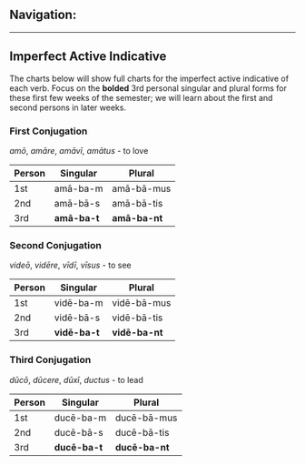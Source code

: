 ## Navigation:

<hr>

## Imperfect Active Indicative

The charts below will show full charts for the imperfect active indicative of each verb. Focus on the **bolded** 3rd personal singular and plural forms for these first few weeks of the semester; we will learn about the first and second persons in later weeks.

### First Conjugation

*amō*, *amāre*, *amāvī*, *amātus* - to love

| Person      | Singular |Plural |
| ----------- | ----------- | ----------- |
| 1st   | amā-ba-m       | amā-bā-mus      |
| 2nd  | amā-bā-s        | amā-bā-tis       |
| 3rd  | **amā-ba-t**        | **amā-ba-nt**     |

### Second Conjugation

*videō*, *vidēre*, *vīdī*, *vīsus* - to see

| Person      | Singular |Plural |
| ----------- | ----------- | ----------- |
| 1st   | vidē-ba-m       | vidē-bā-mus      |
| 2nd  | vidē-bā-s        | vidē-bā-tis       |
| 3rd  | **vidē-ba-t**        | **vidē-ba-nt**     |

### Third Conjugation

*dūcō*, *dūcere*, *dūxī*, *ductus* - to lead

| Person      | Singular |Plural |
| ----------- | ----------- | ----------- |
| 1st   | ducē-ba-m       | ducē-bā-mus      |
| 2nd  | ducē-bā-s        | ducē-bā-tis       |
| 3rd  | **ducē-ba-t**        | **ducē-ba-nt**     |
